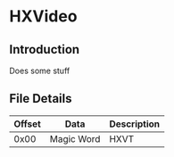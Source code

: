 # HXVideo

## Introduction
Does some stuff

## File Details

|  Offset  |  Data  |  Description  |
|----------|--------|---------------|
| 0x00     | Magic Word  | HXVT      |
